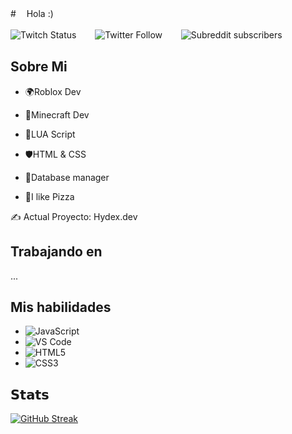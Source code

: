 #ㅤ
Hola :)

![Twitch Status](https://img.shields.io/twitch/status/axelchips?label=AxelChips&style=social)ㅤㅤ
![Twitter Follow](https://img.shields.io/twitter/follow/axelchipz?label=Twitter%20Follow%20-%20%40axelchipz&style=social)ㅤㅤ
![Subreddit subscribers](https://img.shields.io/reddit/subreddit-subscribers/AxelChips?label=Reddit%20-%20Follow&style=social)


## Sobre Mi
- 🌍Roblox Dev 
- 👷Minecraft Dev 
- 🌙LUA Script 
- 🛡️HTML & CSS 
- 📱Database manager

- 🍕I like Pizza

:writing_hand: Actual Proyecto: Hydex.dev 

## Trabajando en

...


## Mis habilidades
- ![JavaScript](https://img.shields.io/badge/-JavaScript-%23F7DF1C?style=flat-square&logo=javascript&logoColor=000000&labelColor=%23F7DF1C&color=%23FFCE5A)
- ![VS Code](https://img.shields.io/badge/-VSCode-%23007ACC?style=flat-square&logo=visual-studio-code)
- ![HTML5](https://img.shields.io/badge/-HTML5-%23E44D27?style=flat-square&logo=html5&logoColor=ffffff)
- ![CSS3](https://img.shields.io/badge/-CSS3-%231572B6?style=flat-square&logo=css3)


## 𝗦𝘁𝗮𝘁𝘀

[![GitHub Streak](http://github-readme-streak-stats.herokuapp.com?user=AxelChips&theme=dark&hide_border=true&locale=es&date_format=j%20M%5B%20Y%5D&type=png)](https://git.io/streak-stats)
